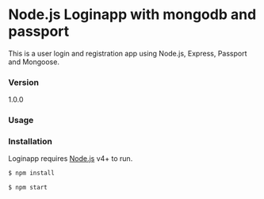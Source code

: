 # Node.js Loginapp with mongodb and passport

This is a user login and registration app using Node.js, Express, Passport and Mongoose. 

### Version
1.0.0

### Usage


### Installation

Loginapp requires [Node.js](https://nodejs.org/) v4+ to run.

```sh
$ npm install
```

```sh
$ npm start
```